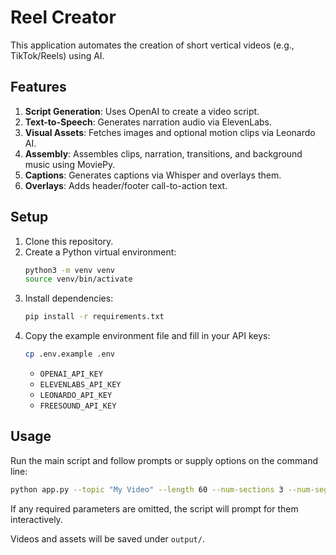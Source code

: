 # Reel Creator

This application automates the creation of short vertical videos (e.g., TikTok/Reels) using AI.

## Features

1. **Script Generation**: Uses OpenAI to create a video script.
2. **Text-to-Speech**: Generates narration audio via ElevenLabs.
3. **Visual Assets**: Fetches images and optional motion clips via Leonardo AI.
4. **Assembly**: Assembles clips, narration, transitions, and background music using MoviePy.
5. **Captions**: Generates captions via Whisper and overlays them.
6. **Overlays**: Adds header/footer call-to-action text.

## Setup

1. Clone this repository.
2. Create a Python virtual environment:
   ```bash
   python3 -m venv venv
   source venv/bin/activate
   ```
3. Install dependencies:
   ```bash
   pip install -r requirements.txt
   ```
4. Copy the example environment file and fill in your API keys:
   ```bash
   cp .env.example .env
   ```
   - `OPENAI_API_KEY`
   - `ELEVENLABS_API_KEY`
   - `LEONARDO_API_KEY`
   - `FREESOUND_API_KEY`

## Usage

Run the main script and follow prompts or supply options on the command line:

```bash
python app.py --topic "My Video" --length 60 --num-sections 3 --num-segments 2
```

If any required parameters are omitted, the script will prompt for them interactively.

Videos and assets will be saved under `output/`.
